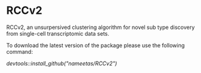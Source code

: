 # RCCv2
RCCv2, an unsurpersived clustering algorithm for novel sub type discovery from single-cell transcriptomic data sets. 

To download the latest version of the package please use the following command:

<i>devtools::install_github("nameetas/RCCv2")</i>
